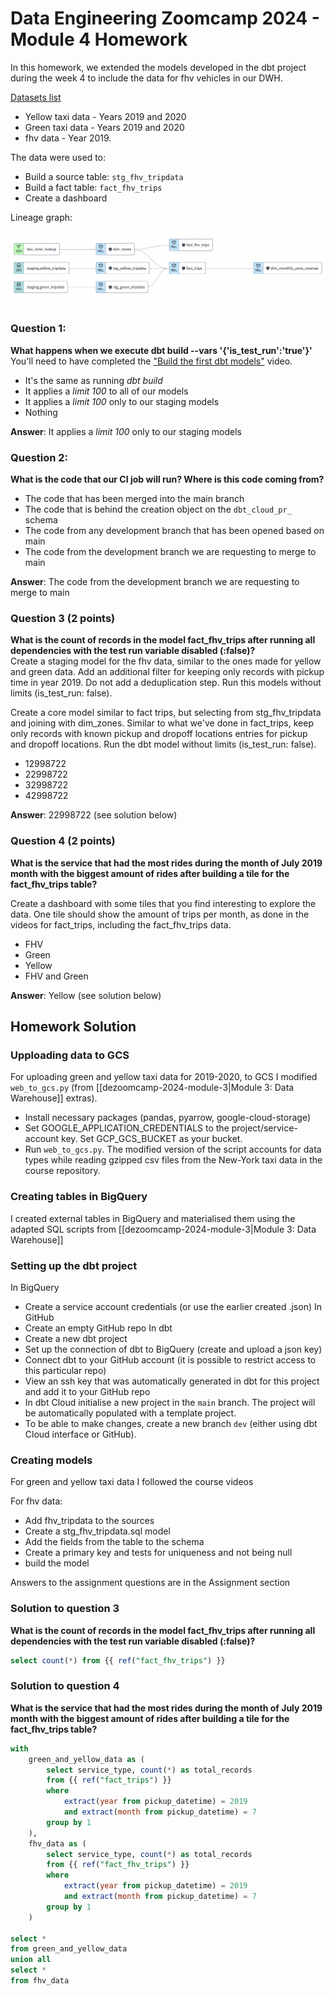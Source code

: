 # Data Engineering Zoomcamp 2024 - Module 4 Homework

In this homework, we extended the models developed in the dbt project during the week 4 to include the data for fhv vehicles in our DWH.

[Datasets list](https://github.com/DataTalksClub/nyc-tlc-data/)
* Yellow taxi data - Years 2019 and 2020
* Green taxi data - Years 2019 and 2020
* fhv data - Year 2019.

The data were used to:
* Build a source table: `stg_fhv_tripdata`
* Build a fact table: `fact_fhv_trips`
* Create a dashboard

Lineage graph:

![dbt project lineage](images/dezoomcamp-dbt-project-lineage.png)

### Question 1:

**What happens when we execute dbt build --vars '{'is_test_run':'true'}'**
You'll need to have completed the ["Build the first dbt models"](https://www.youtube.com/watch?v=UVI30Vxzd6c) video.

- It's the same as running _dbt build_
- It applies a _limit 100_ to all of our models
- It applies a _limit 100_ only to our staging models
- Nothing

**Answer**: It applies a _limit 100_ only to our staging models

### Question 2:

**What is the code that our CI job will run? Where is this code coming from?**  

- The code that has been merged into the main branch
- The code that is behind the creation object on the `dbt_cloud_pr_` schema
- The code from any development branch that has been opened based on main
- The code from the development branch we are requesting to merge to main

**Answer**: The code from the development branch we are requesting to merge to main

### Question 3 (2 points)

**What is the count of records in the model fact_fhv_trips after running all dependencies with the test run variable disabled (:false)?**  
Create a staging model for the fhv data, similar to the ones made for yellow and green data. Add an additional filter for keeping only records with pickup time in year 2019.
Do not add a deduplication step. Run this models without limits (is_test_run: false).

Create a core model similar to fact trips, but selecting from stg_fhv_tripdata and joining with dim_zones.
Similar to what we've done in fact_trips, keep only records with known pickup and dropoff locations entries for pickup and dropoff locations.
Run the dbt model without limits (is_test_run: false).

- 12998722
- 22998722
- 32998722
- 42998722

**Answer**: 22998722 (see solution below)
### Question 4 (2 points)

**What is the service that had the most rides during the month of July 2019 month with the biggest amount of rides after building a tile for the fact_fhv_trips table?**

Create a dashboard with some tiles that you find interesting to explore the data. One tile should show the amount of trips per month, as done in the videos for fact_trips, including the fact_fhv_trips data.

- FHV
- Green
- Yellow
- FHV and Green

**Answer**: Yellow (see solution below)

## Homework Solution

### Upploading data to GCS

For uploading green and yellow taxi data for 2019-2020, to GCS I modified `web_to_gcs.py` (from [[dezoomcamp-2024-module-3|Module 3: Data Warehouse]] extras).

- Install necessary packages (pandas, pyarrow, google-cloud-storage)
- Set GOOGLE_APPLICATION_CREDENTIALS to the project/service-account key. Set GCP_GCS_BUCKET as your bucket.
- Run `web_to_gcs.py`. The modified version of the script accounts for data types while reading gzipped csv files from the New-York taxi data in the course repository.

### Creating tables in BigQuery

I created external tables in BigQuery and materialised them using the adapted SQL scripts from [[dezoomcamp-2024-module-3|Module 3: Data Warehouse]]

### Setting up the dbt project

In BigQuery
- Create a service account credentials (or use the earlier created .json)
In GitHub
- Create an empty GitHub repo
In dbt
- Create a new dbt project
- Set up the connection of dbt to BigQuery (create and upload a json key)
- Connect dbt to your GitHub account (it is possible to restrict access to this particular repo)
- View an ssh key that was automatically generated in dbt for this project and add it to your GitHub repo
- In dbt Cloud initialise a new project in the `main` branch. The project will be automatically populated with a template project.
- To be able to make changes, create a new branch `dev` (either using dbt Cloud interface or GitHub).

### Creating models

For green and yellow taxi data I followed the course videos

For fhv data:
- Add fhv_tripdata to the sources
- Create a stg_fhv_tripdata.sql model
- Add the fields from the table to the schema
- Create a primary key and tests for uniqueness and not being null
- build the model

Answers to the assignment questions are in the Assignment section

### Solution to question 3

**What is the count of records in the model fact_fhv_trips after running all dependencies with the test run variable disabled (:false)?**  

```sql
select count(*) from {{ ref("fact_fhv_trips") }}
```

### Solution to question 4

**What is the service that had the most rides during the month of July 2019 month with the biggest amount of rides after building a tile for the fact_fhv_trips table?**

```sql
with
    green_and_yellow_data as (
        select service_type, count(*) as total_records
        from {{ ref("fact_trips") }}
        where
            extract(year from pickup_datetime) = 2019
            and extract(month from pickup_datetime) = 7
        group by 1
    ),
    fhv_data as (
        select service_type, count(*) as total_records
        from {{ ref("fact_fhv_trips") }}
        where
            extract(year from pickup_datetime) = 2019
            and extract(month from pickup_datetime) = 7
        group by 1
    )

select *
from green_and_yellow_data
union all
select *
from fhv_data
```
